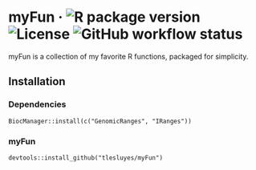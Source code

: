 # myFun &middot; ![R package version](https://img.shields.io/github/r-package/v/tlesluyes/myFun?color=blue) ![License](https://img.shields.io/github/license/tlesluyes/myFun?label=License&color=blue) ![GitHub workflow status](https://img.shields.io/github/actions/workflow/status/tlesluyes/myFun/r.yml?logo=github&label=R%20CMD%20check)
myFun is a collection of my favorite R functions, packaged for simplicity.

## Installation

### Dependencies
`BiocManager::install(c("GenomicRanges", "IRanges"))`

### myFun
`devtools::install_github("tlesluyes/myFun")`